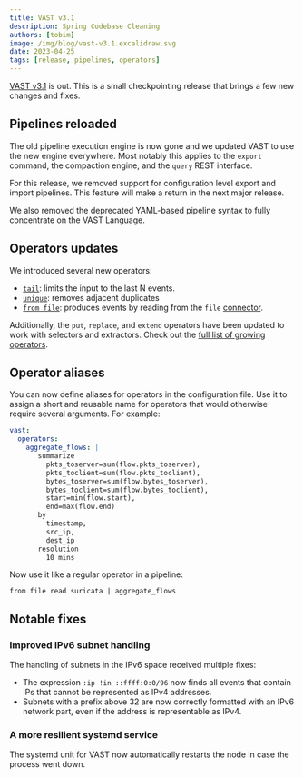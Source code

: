 ```yaml
---
title: VAST v3.1
description: Spring Codebase Cleaning
authors: [tobim]
image: /img/blog/vast-v3.1.excalidraw.svg
date: 2023-04-25
tags: [release, pipelines, operators]
---
```


[VAST v3.1](https://github.com/tenzir/vast/releases/tag/v3.1) is out. This is a
small checkpointing release that brings a few new changes and fixes.

<!--truncate-->

## Pipelines reloaded

The old pipeline execution engine is now gone and we updated VAST to use
the new engine everywhere. Most notably this applies to the `export` command,
the compaction engine, and the `query` REST interface.

For this release, we removed support for configuration level export and import
pipelines. This feature will make a return in the next major release.

We also removed the deprecated YAML-based pipeline syntax to fully concentrate
on the VAST Language.

## Operators updates

We introduced several new operators:

- [`tail`](/docs/next/understand/operators/transformations/tail): limits the
  input to the last N events.
- [`unique`](/docs/next/understand/operators/transformations/unique): removes
  adjacent duplicates
- [`from file`](/docs/next/understand/operators/sources/from): produces events
  by reading from the `file` [connector](/docs/next/understand/connectors).

Additionally, the `put`, `replace`, and `extend` operators have been updated to
work with selectors and extractors. Check out the [full list of growing
operators](/docs/next/understand/language/operators/).

## Operator aliases

You can now define aliases for operators in the configuration file. Use it to
assign a short and reusable name for operators that would otherwise require
several arguments. For example:

```yaml
vast:
  operators:
    aggregate_flows: |
       summarize
         pkts_toserver=sum(flow.pkts_toserver),
         pkts_toclient=sum(flow.pkts_toclient),
         bytes_toserver=sum(flow.bytes_toserver),
         bytes_toclient=sum(flow.bytes_toclient),
         start=min(flow.start),
         end=max(flow.end)
       by
         timestamp,
         src_ip,
         dest_ip
       resolution
         10 mins
```

Now use it like a regular operator in a pipeline:

```
from file read suricata | aggregate_flows
```

## Notable fixes

### Improved IPv6 subnet handling

The handling of subnets in the IPv6 space received multiple fixes:

- The expression `:ip !in ::ffff:0:0/96` now finds all events that
  contain IPs that cannot be represented as IPv4 addresses.
- Subnets with a prefix above 32 are now correctly formatted with
  an IPv6 network part, even if the address is representable as IPv4.

### A more resilient systemd service

The systemd unit for VAST now automatically restarts the node in case the
process went down.
